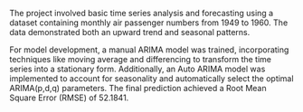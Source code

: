 The project involved basic time series analysis and forecasting using a dataset containing monthly air passenger numbers from 1949 to 1960. The data demonstrated both an upward trend and seasonal patterns.

For model development, a manual ARIMA model was trained, incorporating techniques like moving average and differencing to transform the time series into a stationary form. Additionally, an Auto ARIMA model was implemented to account for seasonality and automatically select the optimal ARIMA(p,d,q) parameters. The final prediction achieved a Root Mean Square Error (RMSE) of 52.1841.
